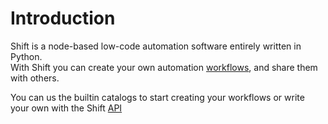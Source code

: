 # Introduction

Shift is a node-based low-code automation software entirely written in Python.  
With Shift you can create your own automation [workflows](intro/terminology.md/#workflow), and share them with others.

You can us the builtin catalogs to start creating your workflows or write your own with the Shift [API](documentation/api.md)

